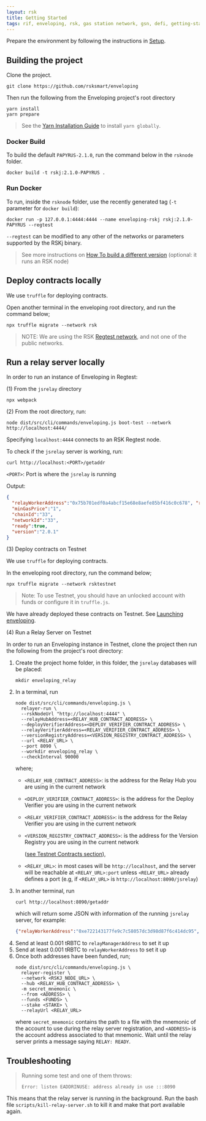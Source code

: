 ```yaml
---
layout: rsk
title: Getting Started
tags: rif, enveloping, rsk, gas station network, gsn, defi, getting-started
---
```


Prepare the environment by following the instructions in [Setup](/rif/enveloping/dev-setup/).

## Building the project

Clone the project.

```shell
git clone https://github.com/rsksmart/enveloping
```

Then run the following from the Enveloping project's root directory

```shell
yarn install
yarn prepare
```

> See the [Yarn Installation Guide](https://yarnpkg.com/getting-started/install) to install `yarn globally`.

### Docker Build

To build the default `PAPYRUS-2.1.0`, run the command below in the `rsknode` folder.

```shell
docker build -t rskj:2.1.0-PAPYRUS .
```

### Run Docker

To run, inside the `rsknode` folder, use the recently generated tag (`-t` parameter for `docker build`):

```shell
docker run -p 127.0.0.1:4444:4444 --name enveloping-rskj rskj:2.1.0-PAPYRUS --regtest
```

`--regtest` can be modified to any other of the networks or parameters supported by the RSKj binary.

> See more instructions on [How To build a different version](https://github.com/rsksmart/enveloping/blob/master/rsknode/README.md) (optional: it runs an RSK node)

## Deploy contracts locally

We use `truffle` for deploying contracts.

Open another terminal in the enveloping root directory, and run the command below;

```shell
npx truffle migrate --network rsk
```

> NOTE: We are using the RSK [Regtest network](https://developers.rsk.co/rsk/node/configure/switch-network/#regtest), and not one of the public networks.

## Run a relay server locally

In order to run an instance of Enveloping in Regtest:

(1) From the `jsrelay` directory

```shell
npx webpack
```

(2) From the root directory, run:

```shell
node dist/src/cli/commands/enveloping.js boot-test --network http://localhost:4444/
```
Specifying `localhost:4444` connects to an RSK Regtest node.

To check if the `jsrelay` server is working, run:

```shell
curl http://localhost:<PORT>/getaddr
```

`<PORT>`: Port is where the `jsrelay` is running

Output:

```json
{
  "relayWorkerAddress":"0x75b701edf0a4abcf15e68e8aefe85bf416c0c678", "relayManagerAddress":"0x05029db78d8aa9e8a7fa8813f72dffe37d15aa64","relayHubAddress":"0x463F29B11503e198f6EbeC9903b4e5AaEddf6D29",
  "minGasPrice":"1",
  "chainId":"33",
  "networkId":"33",
  "ready":true,
  "version":"2.0.1"
}
```

(3) Deploy contracts on Testnet

We use `truffle` for deploying contracts. 

In the enveloping root directory, run the command below;

```shell
npx truffle migrate --network rsktestnet
```

> Note: To use Testnet, you should have an unlocked account with funds or configure it in `truffle.js`.

We have already deployed these contracts on Testnet. See [Launching enveloping](https://github.com/rsksmart/enveloping/blob/master/docs/launching_enveloping.md#testnet-contracts).

(4) Run a Relay Server on Testnet

In order to run an Enveloping instance in Testnet,
clone the project then run the following
from the project's root directory:

1.  Create the project home folder,
    in this folder, the `jsrelay` databases will be placed:
    ```shell
    mkdir enveloping_relay
    ```
2.  In a terminal, run
    ```shell
    node dist/src/cli/commands/enveloping.js \
      relayer-run \
      --rskNodeUrl "http://localhost:4444" \
      --relayHubAddress=<RELAY_HUB_CONTRACT_ADDRESS> \
      --deployVerifierAddress=<DEPLOY_VERIFIER_CONTRACT_ADDRESS> \
      --relayVerifierAddress=<RELAY_VERIFIER_CONTRACT_ADDRESS> \
      --versionRegistryAddress=<VERSION_REGISTRY_CONTRACT_ADDRESS> \
      --url <RELAY_URL> \
      --port 8090 \
      --workdir enveloping_relay \
      --checkInterval 90000
    ```
    where;
    - `<RELAY_HUB_CONTRACT_ADDRESS>`:
      is the address for the Relay Hub you are using in the current network
    - `<DEPLOY_VERIFIER_CONTRACT_ADDRESS>`:
  is the address for the Deploy Verifier you are using in the current network
    - `<RELAY_VERIFIER_CONTRACT_ADDRESS>`:
    is the address for the Relay Verifier you are using in the current network
    - `<VERSION_REGISTRY_CONTRACT_ADDRESS>`:
    is the address for the Version Registry you are using in the current network
    
      ([see Testnet Contracts section](https://github.com/rsksmart/enveloping/blob/master/docs/launching_enveloping.md#c02.1)),
    - `<RELAY_URL>`:
      in most cases will be `http://localhost`,
      and the server will be reachable at
      `<RELAY_URL>:port` unless
      `<RELAY_URL>` already defines a port
      (e.g, if `<RELAY_URL>` is `http://localhost:8090/jsrelay`)
3.  In another terminal, run
    ```shell
    curl http://localhost:8090/getaddr
    ```
    which will return some JSON with information
    of the running `jsrelay` server, for example:
    ```json
    {"relayWorkerAddress":"0xe722143177fe9c7c58057dc3d98d87f6c414dc95","relayManagerAddress":"0xe0820002dfaa69cbf8add6a738171e8eb0a5ee54", "relayHubAddress":"0x38bebd507aBC3D76B10d61f5C95668e1240D087F", "minGasPrice":"6000000000", "chainId":"31", "networkId":"31","ready":false,"version":"2.0.1"}
    ```
4. Send at least 0.001 tRBTC to `relayManagerAddress` to set it up
5. Send at least 0.001 tRBTC to `relayWorkerAddress` to set it up
6.  Once both addresses have been funded, run;
    ```shell
    node dist/src/cli/commands/enveloping.js \
      relayer-register \
      --network <RSKJ_NODE_URL> \
      --hub <RELAY_HUB_CONTRACT_ADDRESS> \
      -m secret_mnemonic \
      --from <ADDRESS> \
      --funds <FUNDS> \
      --stake <STAKE> \
      --relayUrl <RELAY_URL>
    ```
    where `secret_mnemonic` contains the path to
    a file with the mnemonic of the account
    to use during the relay server registration,
    and `<ADDRESS>` is the account address associated to that mnemonic.
    Wait until the relay server prints a message saying `RELAY: READY`.

## Troubleshooting

> Running some test and one of them throws:
>
> ```
> Error: listen EADDRINUSE: address already in use :::8090
> ```

This means that the relay server is running in the background.
Run the bash file `scripts/kill-relay-server.sh`
to kill it and make that port available again.
